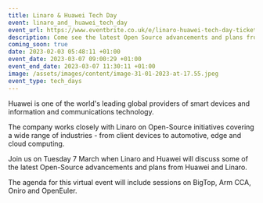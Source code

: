 ```yaml
---
title: Linaro & Huawei Tech Day
event: linaro_and_ huawei_tech_day
event_url: https://www.eventbrite.co.uk/e/linaro-huawei-tech-day-tickets-529367361027
description: Come see the latest Open Source advancements and plans from Huawei and Linaro.
coming_soon: true
date: 2023-02-03 05:48:11 +01:00
event_date: 2023-03-07 09:00:29 +01:00
event_end_date: 2023-03-07 11:30:11 +01:00
image: /assets/images/content/image-31-01-2023-at-17.55.jpeg
event_type: tech_days
---
```

Huawei is one of the world's leading global providers of smart devices and information and communications technology. 


The company works closely with Linaro on Open-Source initiatives covering a wide range of industries - from client devices to automotive, edge and cloud computing. 

Join us on Tuesday 7 March when Linaro and Huawei will discuss some of the latest Open-Source advancements and plans from Huawei and Linaro. 

The agenda for this virtual event will include sessions on BigTop, Arm CCA, Oniro and OpenEuler.